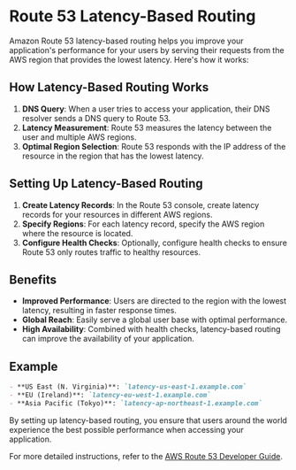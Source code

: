# Route 53 Latency-Based Routing

Amazon Route 53 latency-based routing helps you improve your application's performance for your users by serving their requests from the AWS region that provides the lowest latency. Here's how it works:

## How Latency-Based Routing Works

1. **DNS Query**: When a user tries to access your application, their DNS resolver sends a DNS query to Route 53.
2. **Latency Measurement**: Route 53 measures the latency between the user and multiple AWS regions.
3. **Optimal Region Selection**: Route 53 responds with the IP address of the resource in the region that has the lowest latency.

## Setting Up Latency-Based Routing

1. **Create Latency Records**: In the Route 53 console, create latency records for your resources in different AWS regions.
2. **Specify Regions**: For each latency record, specify the AWS region where the resource is located.
3. **Configure Health Checks**: Optionally, configure health checks to ensure Route 53 only routes traffic to healthy resources.

## Benefits

- **Improved Performance**: Users are directed to the region with the lowest latency, resulting in faster response times.
- **Global Reach**: Easily serve a global user base with optimal performance.
- **High Availability**: Combined with health checks, latency-based routing can improve the availability of your application.

## Example

```markdown
- **US East (N. Virginia)**: `latency-us-east-1.example.com`
- **EU (Ireland)**: `latency-eu-west-1.example.com`
- **Asia Pacific (Tokyo)**: `latency-ap-northeast-1.example.com`
```

By setting up latency-based routing, you ensure that users around the world experience the best possible performance when accessing your application.

For more detailed instructions, refer to the [AWS Route 53 Developer Guide](https://docs.aws.amazon.com/Route53/latest/DeveloperGuide/routing-policy.html#routing-policy-latency).